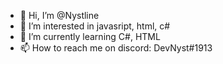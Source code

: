 - 👋 Hi, I’m @Nystline
- 👀 I’m interested in javasript, html, c#
- 🌱 I’m currently learning C#, HTML
- 📫 How to reach me on discord: DevNyst#1913

<!---
Nystline/Nystline is a ✨ special ✨ repository because its `README.md` (this file) appears on your GitHub profile.
You can click the Preview link to take a look at your changes.
--->
